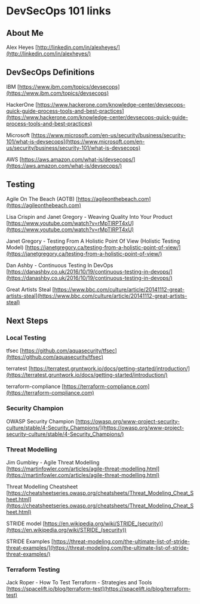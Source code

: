 # DevSecOps 101 links
## About Me
Alex Heyes [http://linkedin.com/in/alexheyes/](http://linkedin.com/in/alexheyes/)

## DevSecOps Definitions
IBM [https://www.ibm.com/topics/devsecops](https://www.ibm.com/topics/devsecops)

HackerOne [https://www.hackerone.com/knowledge-center/devsecops-quick-guide-process-tools-and-best-practices](https://www.hackerone.com/knowledge-center/devsecops-quick-guide-process-tools-and-best-practices)

Microsoft [https://www.microsoft.com/en-us/security/business/security-101/what-is-devsecops](https://www.microsoft.com/en-us/security/business/security-101/what-is-devsecops)

AWS [https://aws.amazon.com/what-is/devsecops/](https://aws.amazon.com/what-is/devsecops/)

## Testing
Agile On The Beach (AOTB) [https://agileonthebeach.com](https://agileonthebeach.com)

Lisa Crispin and Janet Gregory - Weaving Quality Into Your Product [https://www.youtube.com/watch?v=rMpTlRPT4xU](https://www.youtube.com/watch?v=rMpTlRPT4xU)

Janet Gregory - Testing From A Holistic Point Of View (Holistic Testing Model) [https://janetgregory.ca/testing-from-a-holistic-point-of-view/](https://janetgregory.ca/testing-from-a-holistic-point-of-view/)

Dan Ashby - Continuous Testing In DevOps [https://danashby.co.uk/2016/10/19/continuous-testing-in-devops/](https://danashby.co.uk/2016/10/19/continuous-testing-in-devops/)

Great Artists Steal [https://www.bbc.com/culture/article/20141112-great-artists-steal](https://www.bbc.com/culture/article/20141112-great-artists-steal)

## Next Steps
### Local Testing
tfsec [https://github.com/aquasecurity/tfsec](https://github.com/aquasecurity/tfsec)

terratest [https://terratest.gruntwork.io/docs/getting-started/introduction/](https://terratest.gruntwork.io/docs/getting-started/introduction/)

terraform-compliance [https://terraform-compliance.com](https://terraform-compliance.com)

### Security Champion
OWASP Security Champion [https://owasp.org/www-project-security-culture/stable/4-Security_Champions/](https://owasp.org/www-project-security-culture/stable/4-Security_Champions/)

### Threat Modelling
Jim Gumbley - Agile Threat Modelling [https://martinfowler.com/articles/agile-threat-modelling.html](https://martinfowler.com/articles/agile-threat-modelling.html)

Threat Modelling Cheatsheet [https://cheatsheetseries.owasp.org/cheatsheets/Threat_Modeling_Cheat_Sheet.html](https://cheatsheetseries.owasp.org/cheatsheets/Threat_Modeling_Cheat_Sheet.html)

STRIDE model [https://en.wikipedia.org/wiki/STRIDE_(security)](https://en.wikipedia.org/wiki/STRIDE_(security))

STRIDE Examples [https://threat-modeling.com/the-ultimate-list-of-stride-threat-examples/](https://threat-modeling.com/the-ultimate-list-of-stride-threat-examples/)

### Terraform Testing
Jack Roper - How To Test Terraform - Strategies and Tools [https://spacelift.io/blog/terraform-test](https://spacelift.io/blog/terraform-test)
